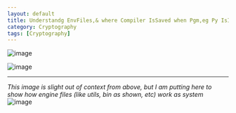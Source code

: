 ```yaml
---
layout: default
title: Understandg EnvFiles,& where Compiler IsSaved when Pgm,eg Py IsInstalled 
category: Cryptography
tags: [Cryptography]
---
```


![image](https://github.com/sbibek086/write-the-docs/assets/11883023/2572a938-78be-4004-bc8c-66d728e4d06b)

![image](https://github.com/sbibek086/write-the-docs/assets/11883023/5bb80efd-3096-41cd-9bbd-61191d52be5f)

---
_This image is slight out of context from above, but I am putting here to show how engine files (like utils, bin as shown, etc) work as system_
![image](https://user-images.githubusercontent.com/11883023/168128647-21ed35dd-6d92-4bbe-afd1-bcec15aab700.png)
